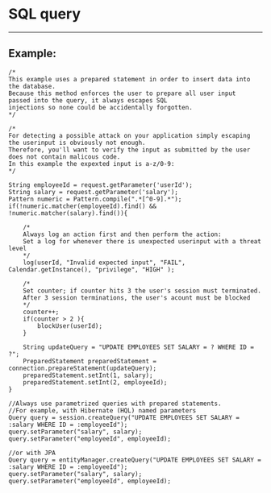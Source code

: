 # SQL query
-------

## Example:

    /*
    This example uses a prepared statement in order to insert data into the database.
    Because this method enforces the user to prepare all user input  passed into the query, it always escapes SQL
    injections so none could be accidentally forgotten.
    */

    /*
    For detecting a possible attack on your application simply escaping the userinput is obviously not enough.
    Therefore, you'll want to verify the input as submitted by the user does not contain malicous code.
    In this example the expexted input is a-z/0-9:
    */
    
    String employeeId = request.getParameter('userId');
    String salary = request.getParameter('salary');
    Pattern numeric = Pattern.compile(".*[^0-9].*");
    if(!numeric.matcher(employeeId).find() && !numeric.matcher(salary).find()){

        /*
        Always log an action first and then perform the action:
        Set a log for whenever there is unexpected userinput with a threat level
        */
        log(userId, "Invalid expected input", "FAIL", Calendar.getInstance(), "privilege", "HIGH" );

        /*
        Set counter; if counter hits 3 the user's session must terminated.
        After 3 session terminations, the user's acount must be blocked
        */
        counter++;
        if(counter > 2 ){
            blockUser(userId);
        }

        String updateQuery = "UPDATE EMPLOYEES SET SALARY = ? WHERE ID = ?";
        PreparedStatement preparedStatement = connection.prepareStatement(updateQuery);
        preparedStatement.setInt(1, salary);
        preparedStatement.setInt(2, employeeId);
    }

    //Always use parametrized queries with prepared statements.
    //For example, with Hibernate (HQL) named parameters
    Query query = session.createQuery("UPDATE EMPLOYEES SET SALARY = :salary WHERE ID = :employeeId");
    query.setParameter("salary", salary);
    query.setParameter("employeeId", employeeId);

    //or with JPA
    Query query = entityManager.createQuery("UPDATE EMPLOYEES SET SALARY = :salary WHERE ID = :employeeId");
    query.setParameter("salary", salary);
    query.setParameter("employeeId", employeeId);


